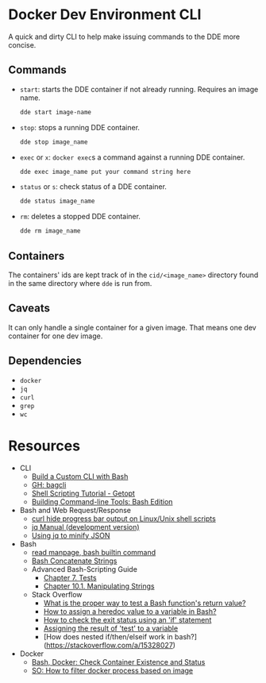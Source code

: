 # Docker Dev Environment CLI

A quick and dirty CLI to help make issuing commands to the DDE more concise.

## Commands
* `start`: starts the DDE container if not already running. Requires an image name.

    ```sh
    dde start image-name
    ```

* `stop`: stops a running DDE container.

    ```sh
    dde stop image_name
    ```

* `exec` or `x`: `docker exec`s a command against a running DDE container.

    ```sh
    dde exec image_name put your command string here
    ```

* `status` or `s`: check status of a DDE container.

    ```sh
    dde status image_name
    ```

* `rm`: deletes a stopped DDE container.

    ```sh
    dde rm image_name
    ```

## Containers

The containers' ids are kept track of in the `cid/<image_name>` directory found in the same directory where `dde` is run from.

## Caveats

It can only handle a single container for a given image. That means one dev container for one dev image.

## Dependencies

* `docker`
* `jq`
* `curl`
* `grep`
* `wc`

# Resources

* CLI
  * [Build a Custom CLI with Bash](https://medium.com/@brotandgames/build-a-custom-cli-with-bash-e3ce60cfb9a4)
  * [GH: bagcli](https://github.com/brotandgames/bagcli)
  * [Shell Scripting Tutorial - Getopt](https://www.shellscript.sh/tips/getopt/index.html)
  * [Building Command-line Tools: Bash Edition](https://www.inrhythm.com/building-command-line-tools-in-bash/)
* Bash and Web Request/Response
  * [curl hide progress bar output on Linux/Unix shell scripts](https://www.cyberciti.biz/faq/curl-hide-progress-bar-output-linux-unix-macos/)
  * [jq Manual (development version)](https://stedolan.github.io/jq/manual/#Basicfilters)
  * [Using jq to minify JSON](https://nelsonslog.wordpress.com/2016/08/19/using-jq-to-minify-json/)
* Bash
  * [read manpage, bash builtin command](https://ss64.com/bash/read.html)
  * [Bash Concatenate Strings](https://linuxize.com/post/bash-concatenate-strings/)
  * Advanced Bash-Scripting Guide
     * [Chapter 7. Tests](https://tldp.org/LDP/abs/html/tests.html)
     * [Chapter 10.1. Manipulating Strings](https://tldp.org/LDP/abs/html/string-manipulation.html)
  * Stack Overflow
     * [What is the proper way to test a Bash function's return value?](https://stackoverflow.com/a/6241283)
     * [How to assign a heredoc value to a variable in Bash?](https://stackoverflow.com/a/1655389)
     * [How to check the exit status using an 'if' statement](https://stackoverflow.com/questions/26675681/how-to-check-the-exit-status-using-an-if-statement)
     * [Assigning the result of 'test' to a variable](https://stackoverflow.com/a/24896746)
     * [How does nested if/then/elseif work in bash?]  (https://stackoverflow.com/a/15328027)
* Docker
  * [Bash, Docker: Check Container Existence and Status](https://yaroslavgrebnov.com/blog/bash-docker-check-container-existence-and-status/)
  * [SO: How to filter docker process based on image](https://stackoverflow.com/questions/29406871/how-to-filter-docker-process-based-on-image)